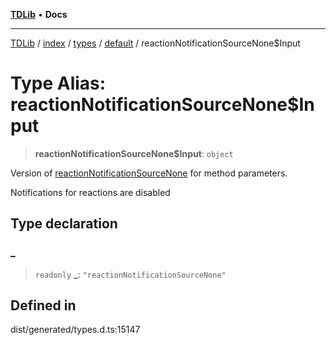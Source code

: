 [**TDLib**](../../../../../../README.md) • **Docs**

***

[TDLib](../../../../../../modules.md) / [index](../../../../../README.md) / [types](../../../README.md) / [default](../README.md) / reactionNotificationSourceNone$Input

# Type Alias: reactionNotificationSourceNone$Input

> **reactionNotificationSourceNone$Input**: `object`

Version of [reactionNotificationSourceNone](reactionNotificationSourceNone.md) for method parameters.

Notifications for reactions are disabled

## Type declaration

### \_

> `readonly` **\_**: `"reactionNotificationSourceNone"`

## Defined in

dist/generated/types.d.ts:15147
